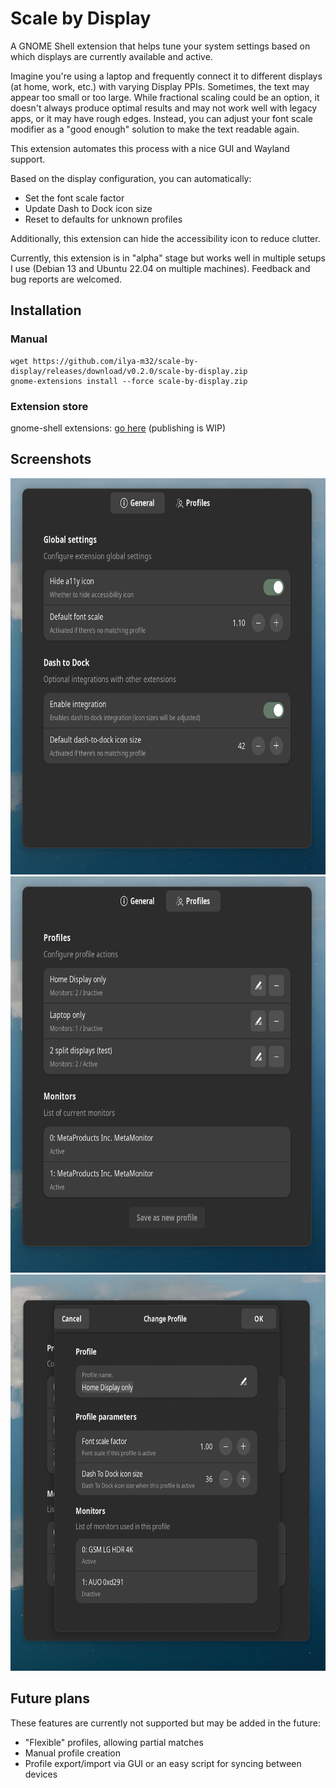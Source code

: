 # Scale by Display

A GNOME Shell extension that helps tune your system settings based on which displays are currently available and active.

Imagine you're using a laptop and frequently connect it to different displays (at home, work, etc.) with varying Display PPIs. Sometimes, the text may appear too small or too large. While fractional scaling could be an option, it doesn't always produce optimal results and may not work well with legacy apps, or it may have rough edges. Instead, you can adjust your font scale modifier as a "good enough" solution to make the text readable again.

This extension automates this process with a nice GUI and Wayland support.

Based on the display configuration, you can automatically:
- Set the font scale factor
- Update Dash to Dock icon size
- Reset to defaults for unknown profiles

Additionally, this extension can hide the accessibility icon to reduce clutter.

Currently, this extension is in "alpha" stage but works well in multiple setups I use (Debian 13 and Ubuntu 22.04 on multiple machines). Feedback and bug reports are welcomed.

## Installation

### Manual
```(bash)
wget https://github.com/ilya-m32/scale-by-display/releases/download/v0.2.0/scale-by-display.zip
gnome-extensions install --force scale-by-display.zip
```


### Extension store
gnome-shell extensions: [go here](https://extensions.gnome.org/extension/8256/scale-by-display/) (publishing is WIP)

## Screenshots

<img src="./screenshots/pref-1.png" alt="Configuration page" width="696" height="634" />

<img src="./screenshots/pref-2.png" alt="Monitor Profiles" width="696" height="634" />

<img src="./screenshots/pref-4.png" alt="Profile edit" width="696" height="634" />

## Future plans

These features are currently not supported but may be added in the future:
- "Flexible" profiles, allowing partial matches
- Manual profile creation
- Profile export/import via GUI or an easy script for syncing between devices
